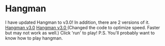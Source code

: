 # Hangman
I have updated Hangman to v3.0!
In addition, there are 2 versions of it.
[Hangman v3.0](https://onlinegdb.com/_z-QqIswX)
[Hangman v3.0 ](https://onlinegdb.com/_z-QqIswX) (Changed the code to optimize speed. Faster but may not work as well.)
Click 'run' to play!
P.S. You'll probably want to know how to play hangman.

